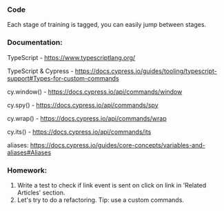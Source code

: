 ### Code
Each stage of training is tagged, you can easily jump between stages.

###  Documentation:

TypeScript - https://www.typescriptlang.org/

TypeScript & Cypress - https://docs.cypress.io/guides/tooling/typescript-support#Types-for-custom-commands

cy.window() - https://docs.cypress.io/api/commands/window

cy.spy() - https://docs.cypress.io/api/commands/spy

cy.wrap() - https://docs.cypress.io/api/commands/wrap

cy.its() - https://docs.cypress.io/api/commands/its

aliases: https://docs.cypress.io/guides/core-concepts/variables-and-aliases#Aliases

### Homework:

1. Write a test to check if link event is sent on click on link in 'Related Articles' section.
2. Let's try to do a refactoring. Tip: use a custom commands.

